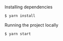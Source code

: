 Installing dependencies

```bash
$ yarn install
```

Running the project locally

```bash
$ yarn start
```
